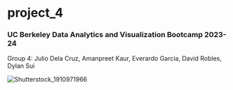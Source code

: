 # project_4

### UC Berkeley Data Analytics and Visualization Bootcamp 2023-24
Group 4: Julio Dela Cruz, Amanpreet Kaur, Everardo Garcia, David Robles, Dylan Sui

![Shutterstock_1910971966](https://github.com/juliodelacruzz/project_4/assets/149534473/be03a7a6-1184-4114-a883-bb4d03ee72e1)
